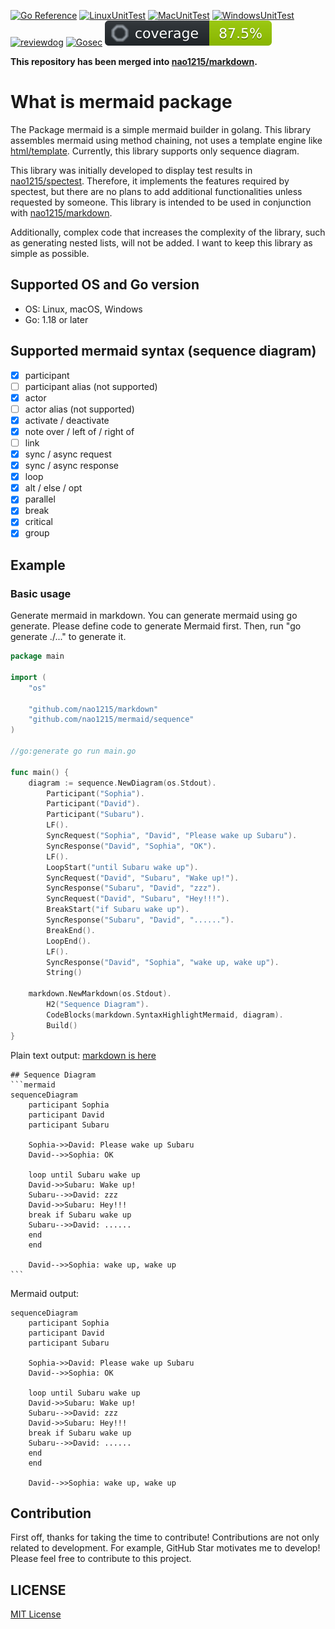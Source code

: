 [![Go Reference](https://pkg.go.dev/badge/github.com/nao1215/mermaid.svg)](https://pkg.go.dev/github.com/nao1215/mermaid)
[![LinuxUnitTest](https://github.com/nao1215/mermaid/actions/workflows/linux_test.yml/badge.svg)](https://github.com/nao1215/mermaid/actions/workflows/linux_test.yml)
[![MacUnitTest](https://github.com/nao1215/mermaid/actions/workflows/mac_test.yml/badge.svg)](https://github.com/nao1215/mermaid/actions/workflows/mac_test.yml)
[![WindowsUnitTest](https://github.com/nao1215/mermaid/actions/workflows/windows_test.yml/badge.svg)](https://github.com/nao1215/mermaid/actions/workflows/windows_test.yml)
[![reviewdog](https://github.com/nao1215/mermaid/actions/workflows/reviewdog.yml/badge.svg)](https://github.com/nao1215/mermaid/actions/workflows/reviewdog.yml)
[![Gosec](https://github.com/nao1215/mermaid/actions/workflows/gosec.yml/badge.svg)](https://github.com/nao1215/mermaid/actions/workflows/gosec.yml)
![Coverage](https://raw.githubusercontent.com/nao1215/octocovs-central-repo/main/badges/nao1215/mermaid/coverage.svg)

**This repository has been merged into [nao1215/markdown](https://github.com/nao1215/markdown).**

# What is mermaid package
The Package mermaid is a simple mermaid builder in golang. This library assembles mermaid using method chaining, not uses a template engine like [html/template](https://pkg.go.dev/html/template). Currently, this library supports only sequence diagram. 
  
This library was initially developed to display test results in [nao1215/spectest](https://github.com/nao1215/spectest). Therefore, it implements the features required by spectest, but there are no plans to add additional functionalities unless requested by someone. This library is intended to be used in conjunction with [nao1215/markdown](https://github.com/nao1215/markdown).
  
Additionally, complex code that increases the complexity of the library, such as generating nested lists, will not be added. I want to keep this library as simple as possible.
  
## Supported OS and Go version
- OS: Linux, macOS, Windows
- Go: 1.18 or later
  
## Supported mermaid syntax (sequence diagram)
- [x] participant
- [ ] participant alias (not supported)
- [x] actor
- [ ] actor alias (not supported)
- [x] activate / deactivate
- [x] note over / left of / right of
- [ ] link
- [x] sync / async request
- [x] sync / async response
- [x] loop
- [x] alt / else / opt
- [x] parallel
- [x] break
- [x] critical
- [x] group

## Example
### Basic usage
Generate mermaid in markdown. You can generate mermaid using go generate. Please define code to generate Mermaid first. Then, run "go generate ./..." to generate it.

```go
package main

import (
	"os"

	"github.com/nao1215/markdown"
	"github.com/nao1215/mermaid/sequence"
)

//go:generate go run main.go

func main() {
	diagram := sequence.NewDiagram(os.Stdout).
		Participant("Sophia").
		Participant("David").
		Participant("Subaru").
		LF().
		SyncRequest("Sophia", "David", "Please wake up Subaru").
		SyncResponse("David", "Sophia", "OK").
		LF().
		LoopStart("until Subaru wake up").
		SyncRequest("David", "Subaru", "Wake up!").
		SyncResponse("Subaru", "David", "zzz").
		SyncRequest("David", "Subaru", "Hey!!!").
		BreakStart("if Subaru wake up").
		SyncResponse("Subaru", "David", "......").
		BreakEnd().
		LoopEnd().
		LF().
		SyncResponse("David", "Sophia", "wake up, wake up").
		String()

	markdown.NewMarkdown(os.Stdout).
		H2("Sequence Diagram").
		CodeBlocks(markdown.SyntaxHighlightMermaid, diagram).
		Build()
}
```

Plain text output: [markdown is here](./doc/generated.md)
````
## Sequence Diagram
```mermaid
sequenceDiagram
    participant Sophia
    participant David
    participant Subaru

    Sophia->>David: Please wake up Subaru
    David-->>Sophia: OK

    loop until Subaru wake up
    David->>Subaru: Wake up!
    Subaru-->>David: zzz
    David->>Subaru: Hey!!!
    break if Subaru wake up
    Subaru-->>David: ......
    end
    end

    David-->>Sophia: wake up, wake up
```
````

Mermaid output:
```mermaid
sequenceDiagram
    participant Sophia
    participant David
    participant Subaru

    Sophia->>David: Please wake up Subaru
    David-->>Sophia: OK

    loop until Subaru wake up
    David->>Subaru: Wake up!
    Subaru-->>David: zzz
    David->>Subaru: Hey!!!
    break if Subaru wake up
    Subaru-->>David: ......
    end
    end

    David-->>Sophia: wake up, wake up
```

## Contribution
First off, thanks for taking the time to contribute! Contributions are not only related to development. For example, GitHub Star motivates me to develop! Please feel free to contribute to this project.

## LICENSE
[MIT License](./LICENSE)
